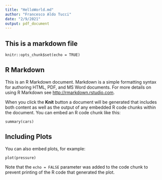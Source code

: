 ```yaml
--- 
title: "HelloWorld.md" 
author: "Francesco Aldo Tucci" 
date: "2/9/2021" 
output: pdf_document 
--- 
```


## This is a markdown file 

```{r setup, include=FALSE} 
knitr::opts_chunk$set(echo = TRUE) 
```

## R Markdown 

This is an R Markdown document. Markdown is a simple formatting syntax for authoring HTML, PDF, and MS Word documents. For more details on using R Markdown see <http://rmarkdown.rstudio.com>. 

When you click the **Knit** button a document will be generated that includes both content as well as the output of any embedded R code chunks within the document. You can embed an R code chunk like this: 

```{r cars} 
summary(cars) 
``` 

## Including Plots 

You can also embed plots, for example: 

```{r pressure, echo=FALSE} 
plot(pressure) 
``` 

Note that the `echo = FALSE` parameter was added to the code chunk to prevent printing of the R code that generated the plot. 
